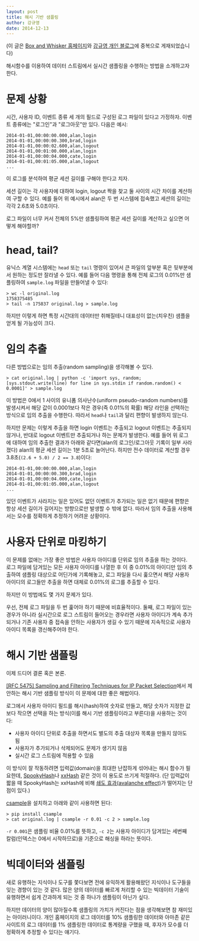 ```yaml
---
layout: post
title: 해시 기반 샘플링
author: 강규영
date: 2014-12-13
---
```


(이 글은 [Box and Whisker 홈페이지](http://www.boxnwhis.kr/)와 [강규영 개인 블로그](http://www.ecogwiki.com/sp.posts)에 중복으로 게재되었습니다)

해시함수를 이용하여 데이터 스트림에서 실시간 샘플링을 수행하는 방법을 소개하고자 한다.


# 문제 상황

시간, 사용자 ID, 이벤트 종류 세 개의 필드로 구성된 로그 파일이 있다고 가정하자. 이벤트 종류에는 "로그인"과 "로그아웃"만 있다. 다음은 예시:

    2014-01-01,00:00:00.000,alan,login
    2014-01-01,00:00:00.300,brad,login
    2014-01-01,00:00:02.600,alan,logout
    2014-01-01,00:01:00.000,alan,login
    2014-01-01,00:00:04.000,cate,login
    2014-01-01,00:01:05.000,alan,logout
    ...

이 로그를 분석하여 평균 세션 길이를 구해야 한다고 치자.

세션 길이는 각 사용자에 대하여 login, logout 짝을 찾고 둘 사이의 시간 차이를 계산하여 구할 수 있다. 예를 들어 위 예시에서 alan은 두 번 시스템에 접속했고 세션의 길이는 각각 2.6초와 5.0초이다.

로그 파일이 너무 커서 전체의 5%만 샘플링하여 평균 세션 길이를 계산하고 싶으면 어떻게 해야할까?


# head, tail?

유닉스 계열 시스템에는 ``head`` 또는 ``tail`` 명령이 있어서 큰 파일의 앞부분 혹은 뒷부분에서 원하는 정도만 잘라낼 수 있다. 예를 들어 다음 명령을 통해 전체 로그의 0.01%만 샘플링하여 ``sample.log`` 파일을 만들어낼 수 있다:

    > wc -l original.log
    1758375485
    > tail -n 175837 original.log > sample.log

하지만 이렇게 하면 특정 시간대의 데이터만 취해질테니 대표성이 없는(치우친) 샘플을 얻게 될 가능성이 크다.


# 임의 추출

다른 방법으로는 임의 추출(random sampling)을 생각해볼 수 있다.

    > cat original.log | python -c 'import sys, random; [sys.stdout.write(line) for line in sys.stdin if random.random() < 0.0001]' > sample.log

이 방법은 0에서 1 사이의 유니폼 의사난수(uniform pseudo-random numbers)를 발생시켜서 해당 값이 0.0001보다 작은 경우(즉 0.01%의 확률) 해당 라인을 선택하는 방식으로 임의 추출을 수행한다. 따라서 ``head``나 ``tail``과 달리 편향이 발생하지 않는다.

하지만 문제는 이렇게 추출을 하면 login 이벤트는 추출되고 logout 이벤트는 추출되지 않거나, 반대로 logout 이벤트만 추출되거나 하는 문제가 발생한다. 예를 들어 위 로그에 대하여 임의 추출한 결과가 아래와 같다면(alan의 로그인/로그아웃 기록이 일부 사라졌다) alan의 평균 세션 길이는 1분 5초로 늘어난다. 하지만 전수 데이터로 계산할 경우 3.8초(``(2.6 + 5.0) / 2 == 3.8``)이다:

    2014-01-01,00:00:00.000,alan,login
    2014-01-01,00:00:00.300,brad,login
    2014-01-01,00:00:04.000,cate,login
    2014-01-01,00:01:05.000,alan,logout
    ...

있던 이벤트가 사라지는 일은 있어도 없던 이벤트가 추가되는 일은 없기 때문에 편향은 항상 세션 길이가 길어지는 방향으로만 발생할 수 밖에 없다. 따라서 임의 추출을 사용해서는 모수를 정확하게 추정하기 어려운 상황이다.


# 사용자 단위로 마킹하기

이 문제를 없애는 가장 좋은 방법은 사용자 아이디를 단위로 임의 추출을 하는 것이다. 로그 파일에 담겨있는 모든 사용자 아이디를 나열한 후 이 중 0.01%의 아이디만 임의 추출하여 샘플링 대상으로 어딘가에 기록해놓고, 로그 파일을 다시 훑으면서 해당 사용자 아이디의 로그들만 추출을 하면 대체로 0.01%의 로그를 추출할 수 있다.

하지만 이 방법에도 몇 가지 문제가 있다.

우선, 전체 로그 파일을 두 번 훑어야 하기 때문에 비효율적이다. 둘째, 로그 파일이 있는 경우가 아니라 실시간으로 로그 스트림이 들어오는 경우라면 사용자 아이디가 계속 추가되거나 기존 사용자 중 접속을 안하는 사용자가 생길 수 있기 때문에 지속적으로 사용자 아이디 목록을 갱신해주어야 한다.


# 해시 기반 샘플링

이제 드디어 결론 혹은 본론.

[[RFC 5475] Sampling and Filtering Techniques for IP Packet Selection](https://tools.ietf.org/html/rfc5475)에서 제안하는 해시 기반 샘플링 방식이 이 문제에 대한 좋은 해법이다.

로그에서 사용자 아이디 필드를 해시(hash)하여 숫자로 만들고, 해당 숫자가 지정한 값보다 작으면 선택을 하는 방식(이를 해시 기반 샘플링이라고 부른다)을 사용하는 것이다:

*   사용자 아이디 단위로 추출을 하면서도 별도의 추출 대상자 목록을 만들지 않아도 됨
*   사용자가 추가되거나 삭제되어도 문제가 생기지 않음
*   실시간 로그 스트림에 적용할 수 있음

이 방식이 잘 작동하려면 입력값(domain)을 최대한 난잡하게 섞어내는 해시 함수가 필요한데, [SpookyHash](http://burtleburtle.net/bob/hash/spooky.html)나 [xxHash](https://code.google.com/p/xxhash/) 같은 것이 이 용도로 쓰기게 적절하다. (단 입력값이 짧을 때 SpookyHash는 xxHash에 비해 [쇄도 효과(avalanche effect)](http://en.wikipedia.org/wiki/Avalanche_effect)가 떨어지는 단점이 있다.)

[csample](https://pypi.python.org/pypi/csample)을 설치하고 아래와 같이 사용하면 된다:

    > pip install csample
    > cat original.log | csample -r 0.01 -c 2 > sample.log

``-r 0.001``은 샘플링 비율 0.01%를 뜻하고, ``-c 2``는 사용자 아이디가 담겨있는 세번째 칼럼(인덱스는 0에서 시작하므로)을 기준으로 해싱을 하라는 뜻이다.


# 빅데이터와 샘플링

새로 유행하는 지식이나 도구를 쫓다보면 전에 유익하게 활용해왔던 지식이나 도구들을 잊는 경향이 있는 것 같다. 많은 양의 데이터를 빠르게 처리할 수 있는 빅데이터 기술이 유행하면서 쉽게 간과하게 되는 것 중 하나가 샘플링이 아닌가 싶다.

하지만 데이터의 양이 많아질수록 샘플링의 가치가 커진다는 점을 생각해보면 참 재미있는 아이러니이다. 개인 홈페이지의 로그 데이터를 10% 샘플링한 데이터와 아마존 같은 사이트의 로그 데이터를 1% 샘플링한 데이터로 통계량을 구했을 때, 후자가 모수를 더 정확하게 추정할 수 있다는 얘기다.
